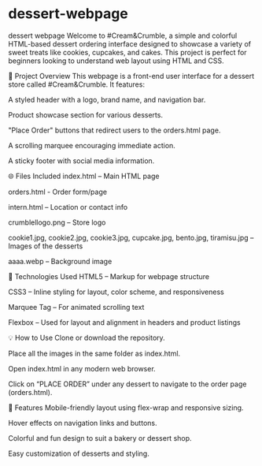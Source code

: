 # dessert-webpage
dessert webpage
Welcome to #Cream&Crumble, a simple and colorful HTML-based dessert ordering interface designed to showcase a variety of sweet treats like cookies, cupcakes, and cakes. This project is perfect for beginners looking to understand web layout using HTML and CSS.

📄 Project Overview
This webpage is a front-end user interface for a dessert store called #Cream&Crumble. It features:

A styled header with a logo, brand name, and navigation bar.

Product showcase section for various desserts.

"Place Order" buttons that redirect users to the orders.html page.

A scrolling marquee encouraging immediate action.

A sticky footer with social media information.

🌐 Files Included
index.html – Main HTML page

orders.html - Order form/page

intern.html –  Location or contact info

crumblellogo.png – Store logo

cookie1.jpg, cookie2.jpg, cookie3.jpg, cupcake.jpg, bento.jpg, tiramisu.jpg – Images of the desserts

aaaa.webp – Background image

🎨 Technologies Used
HTML5 – Markup for webpage structure

CSS3 – Inline styling for layout, color scheme, and responsiveness

Marquee Tag – For animated scrolling text

Flexbox – Used for layout and alignment in headers and product listings

💡 How to Use
Clone or download the repository.

Place all the images in the same folder as index.html.

Open index.html in any modern web browser.

Click on “PLACE ORDER” under any dessert to navigate to the order page (orders.html).

🧁 Features
Mobile-friendly layout using flex-wrap and responsive sizing.

Hover effects on navigation links and buttons.

Colorful and fun design to suit a bakery or dessert shop.

Easy customization of desserts and styling.

